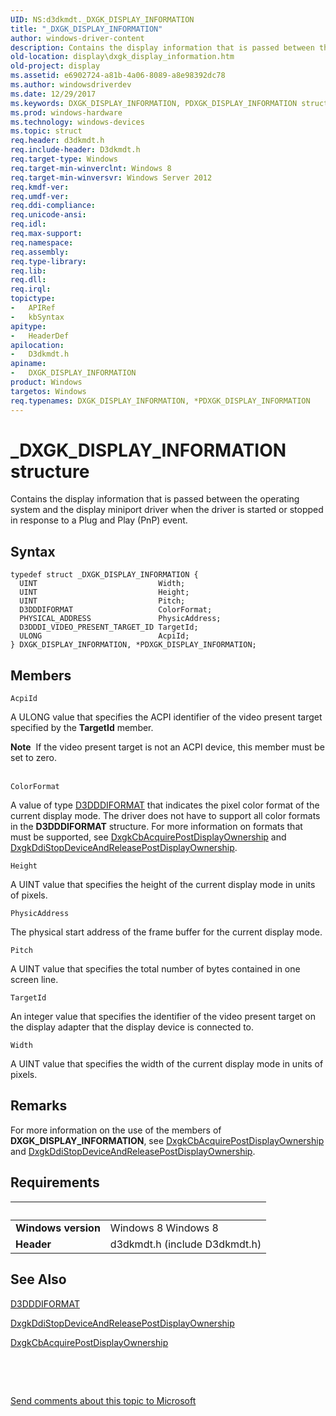 ```yaml
---
UID: NS:d3dkmdt._DXGK_DISPLAY_INFORMATION
title: "_DXGK_DISPLAY_INFORMATION"
author: windows-driver-content
description: Contains the display information that is passed between the operating system and the display miniport driver when the driver is started or stopped in response to a Plug and Play (PnP) event.
old-location: display\dxgk_display_information.htm
old-project: display
ms.assetid: e6902724-a81b-4a06-8089-a8e98392dc78
ms.author: windowsdriverdev
ms.date: 12/29/2017
ms.keywords: DXGK_DISPLAY_INFORMATION, PDXGK_DISPLAY_INFORMATION structure pointer [Display Devices], DXGK_DISPLAY_INFORMATION structure [Display Devices], d3dkmdt/DXGK_DISPLAY_INFORMATION, PDXGK_DISPLAY_INFORMATION, display.dxgk_display_information, d3dkmdt/PDXGK_DISPLAY_INFORMATION, _DXGK_DISPLAY_INFORMATION, *PDXGK_DISPLAY_INFORMATION
ms.prod: windows-hardware
ms.technology: windows-devices
ms.topic: struct
req.header: d3dkmdt.h
req.include-header: D3dkmdt.h
req.target-type: Windows
req.target-min-winverclnt: Windows 8
req.target-min-winversvr: Windows Server 2012
req.kmdf-ver: 
req.umdf-ver: 
req.ddi-compliance: 
req.unicode-ansi: 
req.idl: 
req.max-support: 
req.namespace: 
req.assembly: 
req.type-library: 
req.lib: 
req.dll: 
req.irql: 
topictype:
-	APIRef
-	kbSyntax
apitype:
-	HeaderDef
apilocation:
-	D3dkmdt.h
apiname:
-	DXGK_DISPLAY_INFORMATION
product: Windows
targetos: Windows
req.typenames: DXGK_DISPLAY_INFORMATION, *PDXGK_DISPLAY_INFORMATION
---
```


# _DXGK_DISPLAY_INFORMATION structure
Contains the display information that is passed between the operating system and the display miniport driver when the driver is started or stopped in response to a Plug and Play (PnP) event.

## Syntax
````
typedef struct _DXGK_DISPLAY_INFORMATION {
  UINT                           Width;
  UINT                           Height;
  UINT                           Pitch;
  D3DDDIFORMAT                   ColorFormat;
  PHYSICAL_ADDRESS               PhysicAddress;
  D3DDDI_VIDEO_PRESENT_TARGET_ID TargetId;
  ULONG                          AcpiId;
} DXGK_DISPLAY_INFORMATION, *PDXGK_DISPLAY_INFORMATION;
````

## Members


`AcpiId`

A ULONG value that specifies the ACPI identifier of the video present target specified by the <b>TargetId</b> member.
<div class="alert"><b>Note</b>  If the video present target is not an ACPI device, this member must be set to zero.</div><div> </div>

`ColorFormat`

A value of type <a href="..\d3dukmdt\ne-d3dukmdt-_d3dddiformat.md">D3DDDIFORMAT</a> that indicates the pixel color format of the current display mode. The driver does not have to support all color formats in the <b>D3DDDIFORMAT</b> structure. For more information on formats that must be supported, see <a href="https://msdn.microsoft.com/6454adb3-c958-467b-acbc-b8937b98cd57">DxgkCbAcquirePostDisplayOwnership</a> and <a href="..\dispmprt\nc-dispmprt-dxgkddi_stop_device_and_release_post_display_ownership.md">DxgkDdiStopDeviceAndReleasePostDisplayOwnership</a>.

`Height`

A UINT value that specifies the height of the current display mode  in units of pixels.

`PhysicAddress`

The physical start address of the frame buffer for the current display mode.

`Pitch`

A UINT value that specifies the total number of bytes contained in one screen line.

`TargetId`

An integer value that specifies the identifier of the video present target on the display adapter that the display device is connected to.

`Width`

A UINT value that specifies the width of the current display mode in units of pixels.

## Remarks
For more information on the use of the members of <b>DXGK_DISPLAY_INFORMATION</b>, see <a href="https://msdn.microsoft.com/6454adb3-c958-467b-acbc-b8937b98cd57">DxgkCbAcquirePostDisplayOwnership</a> and <a href="..\dispmprt\nc-dispmprt-dxgkddi_stop_device_and_release_post_display_ownership.md">DxgkDdiStopDeviceAndReleasePostDisplayOwnership</a>.

## Requirements
| &nbsp; | &nbsp; |
| ---- |:---- |
| **Windows version** | Windows 8 Windows 8 |
| **Header** | d3dkmdt.h (include D3dkmdt.h) |

## See Also

<a href="..\d3dukmdt\ne-d3dukmdt-_d3dddiformat.md">D3DDDIFORMAT</a>

<a href="..\dispmprt\nc-dispmprt-dxgkddi_stop_device_and_release_post_display_ownership.md">DxgkDdiStopDeviceAndReleasePostDisplayOwnership</a>

<a href="https://msdn.microsoft.com/6454adb3-c958-467b-acbc-b8937b98cd57">DxgkCbAcquirePostDisplayOwnership</a>

 

 

<a href="mailto:wsddocfb@microsoft.com?subject=Documentation%20feedback [display\display]:%20DXGK_DISPLAY_INFORMATION structure%20 RELEASE:%20(12/29/2017)&amp;body=%0A%0APRIVACY STATEMENT%0A%0AWe use your feedback to improve the documentation. We don't use your email address for any other purpose, and we'll remove your email address from our system after the issue that you're reporting is fixed. While we're working to fix this issue, we might send you an email message to ask for more info. Later, we might also send you an email message to let you know that we've addressed your feedback.%0A%0AFor more info about Microsoft's privacy policy, see http://privacy.microsoft.com/en-us/default.aspx." title="Send comments about this topic to Microsoft">Send comments about this topic to Microsoft</a>